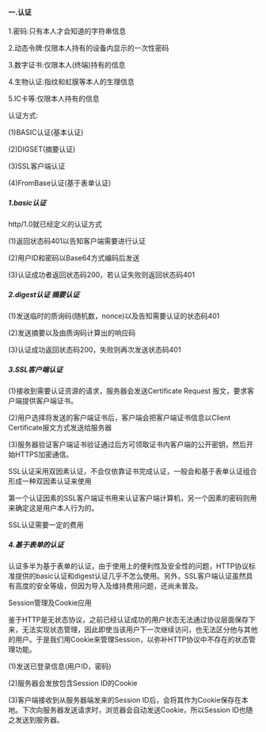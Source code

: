 #### 一.认证

1.密码:只有本人才会知道的字符串信息

2.动态令牌:仅限本人持有的设备内显示的一次性密码

3.数字证书:仅限本人(终端)持有的信息

4.生物认证:指纹和虹膜等本人的生理信息

5.IC卡等:仅限本人持有的信息

认证方式:

(1)BASIC认证(基本认证)

(2)DIGSET(摘要认证)

(3)SSL客户端认证

(4)FromBase认证(基于表单认证)

##### 1.basic认证

http/1.0就已经定义的认证方式

(1)返回状态码401以告知客户端需要进行认证

(2)用户ID和密码以Base64方式编码后发送

(3)认证成功者返回状态码200，若认证失败则返回状态码401

##### 2.digest认证 摘要认证

(1)发送临时的质询码(随机数，nonce)以及告知需要认证的状态码401

(2)发送摘要以及由质询码计算出的响应码

(3)认证成功返回状态码200，失败则再次发送状态码401

##### 3.SSL客户端认证

(1)接收到需要认证资源的请求，服务器会发送Certificate Request 报文，要求客户端提供客户端证书。

(2)用户选择将发送的客户端证书后，客户端会把客户端证书信息以Client Certificate报文方式发送给服务器

(3)服务器验证客户端证书验证通过后方可领取证书内客户端的公开密钥，然后开始HTTPS加密通信。

SSL认证采用双因素认证，不会仅依靠证书完成认证，一般会和基于表单认证组合形成一种双因素认证来使用

第一个认证因素的SSL客户端证书用来认证客户端计算机，另一个因素的密码则用来确定这是用户本人行为的。

SSL认证需要一定的费用

##### 4.基于表单的认证

认证多半为基于表单的认证，由于使用上的便利性及安全性的问题，HTTP协议标准提供的basic认证和digest认证几乎不怎么使用。另外，SSL客户端认证虽然具有高度的安全等级，但因为导入及维持费用问题，还尚未普及。

Session管理及Cookie应用

鉴于HTTP是无状态协议，之前已经认证成功的用户状态无法通过协议层面保存下来，无法实现状态管理，因此即使当该用户下一次继续访问，也无法区分他与其他的用户。于是我们用Cookie来管理Session，以弥补HTTP协议中不存在的状态管理功能。

(1)发送已登录信息(用户ID，密码)

(2)服务器会发放包含Session ID的Cookie

(3)客户端接收到从服务器端发来的Session ID后，会将其作为Cookie保存在本地。下次向服务器发送请求时，浏览器会自动发送Cookie，所以Session ID也随之发送到服务器。



